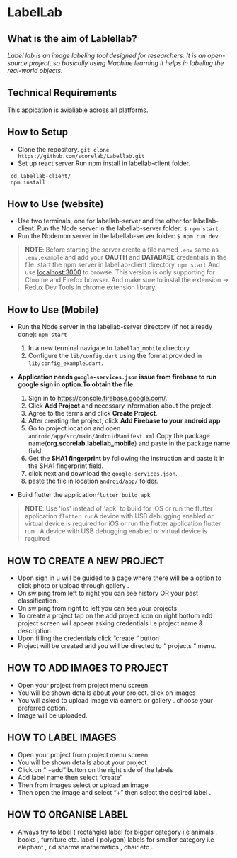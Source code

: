 
# LabelLab

## What is the aim of Lablellab?
  
  
_Label lab is an image labeling tool designed for researchers. It is an open-source project, so basically using Machine learning it helps in labeling the real-world objects._
## Technical Requirements

This appication is avialiable across all platforms.

## How to Setup

- Clone the repository.
`git clone https://github.com/scorelab/Labellab.git`
- Set up react server
Run npm install in labellab-client folder.
```
 cd labellab-client/
 npm install
 ```
 ## How to Use (website)

- Use two terminals, one for labellab-server and the other for labellab-client.
Run the Node server in the labellab-server folder: 
  `$ npm start`
- Run the Nodemon server in the labellab-server folder:
`$ npm run dev`
> **NOTE**: Before starting the server create a file named `.env` same as `.env.example` and add your **OAUTH** and **DATABASE** credentials in the file.
start the npm server in labellab-client directory.
`npm start`
And use [localhost:3000](https://) to browse.
This version is only supporting for Chrome and Firefox browser. And make sure to instal the extension -> Redux Dev Tools in chrome extension library.

## How to Use (Mobile)
- Run the Node server in the labellab-server directory (if not already done):
`npm start`
   1. In a new terminal navigate to `labellab_mobile` directory.
   2. Configure the `lib/config.dart` using the format provided in `lib/config_example.dart`.

 - **Application needs `google-services.json` issue from firebase to run google sign in option.To obtain the file:**
     1. Sign in to https://console.firebase.google.com/.
     2. Click **Add Project** and necessary information about the project.
     3. Agree to the terms and click **Create Project**.
     4. After creating the project, click **Add Firebase to your android app**.
     5. Go to project location and open `android/app/src/main/AndroidManifest.xml`.Copy the package              name(**org.scorelab.labellab_mobile**) and paste in the package name field
      6. Get the **SHA1 fingerprint** by following the instruction and paste it in the SHA1 fingerprint field.
      7. click next and download the `google-services.json`.
      8. paste the file in location `android/app/` folder.
- Build flutter the application`flutter build apk`
> **NOTE**: Use 'ios' instead of 'apk' to build for iOS or run the flutter application
`flutter run`A device with USB debugging enabled or virtual device is required
for iOS or run the flutter application flutter run . A device with USB debugging enabled or virtual device is required



## HOW TO CREATE A NEW PROJECT 

- Upon sign in u will be guided to a page where there will be a option to click photo or upload through gallery .
- On swiping from left to right you can see history OR  your past classification.
- On swiping from right to left you can see your projects
- To create a project tap on the add project icon on right bottom
  add project screen will appear asking credentials i.e project name & description
- Upon filling the credentials click “create “ button
- Project will be created and you will be directed to “ projects “ menu.

## HOW TO ADD IMAGES TO PROJECT 

- Open your project from project menu screen.
- You will be shown details about your project.
  click on images
- You will asked to upload image via camera or gallery . choose your preferred option.
- Image will be uploaded.

##  HOW TO LABEL IMAGES 

- Open your project from project menu screen.
- You will be shown details about your project
- Click on “ +add” button on the right side of the labels
- Add label name then select “create”
- Then from images select or upload an image
- Then open the image and select “+” then select the desired label .

##  HOW TO ORGANISE LABEL 

- Always try to label ( rectangle) label for bigger category i.e animals , books , furniture etc.
label ( polygon) labels for smaller category i.e elephant , r.d sharma mathematics , chair etc .
